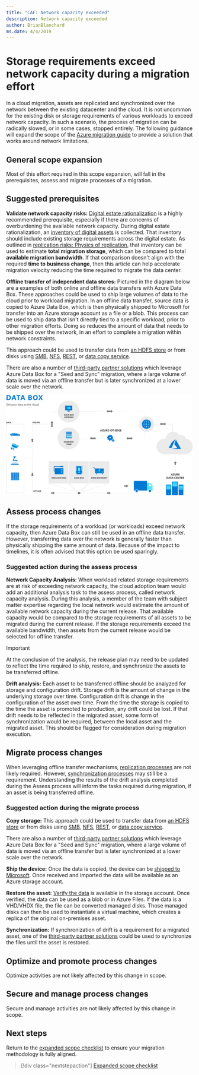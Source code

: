 ```yaml
---
title: "CAF: Network capacity exceeded"
description: Network capacity exceeded
author: BrianBlanchard
ms.date: 4/4/2019
---
```


# Storage requirements exceed network capacity during a migration effort

In a cloud migration, assets are replicated and synchronized over the network between the existing datacenter and the cloud. It is not uncommon for the existing disk or storage requirements of various workloads to exceed network capacity. In such a scenario, the process of migration can be radically slowed, or in some cases, stopped entirely. The following guidance will expand the scope of the [Azure migration guide](../azure-migration-guide/overview.md) to provide a solution that works around network limitations.

## General scope expansion

Most of this effort required in this scope expansion, will fall in the prerequisites, assess and migrate processes of a migration.

## Suggested prerequisites

**Validate network capacity risks:** [Digital estate rationalization](../../digital-estate/rationalize.md) is a highly recommended prerequisite, especially if there are concerns of overburdening the available network capacity. During digital estate rationalization, an [inventory of digital assets](../../digital-estate/inventory.md) is collected. That inventory should include existing storage requirements across the digital estate. As outlined in [replication risks: Physics of replication](../migration-considerations/migrate/replicate?#replication-risks---physics-of-replication), that inventory can be used to estimate **total migration storage**, which can be compared to total **available migration bandwidth**. If that comparison doesn't align with the required **time to business change**, then this article can help accelerate migration velocity reducing the time required to migrate the data center.

**Offline transfer of independent data stores:** Pictured in the diagram below are a examples of both online and offline data transfers with Azure Data Box. These approaches could be used to ship large volumes of data to the cloud prior to workload migration. In an offline data transfer, source data is copied to Azure Data Box, which is then physically shipped to Microsoft for transfer into an Azure storage account as a file or a blob. This process can be used to ship data that isn't directly tied to a specific workload, prior to other migration efforts. Doing so reduces the amount of data that needs to be shipped over the network, in an effort to complete a migration within network constraints.

This approach could be used to transfer data from [an HDFS store](/azure/storage/blobs/data-lake-storage-migrate-on-premises-hdfs-cluster) or from disks using [SMB](/azure/databox/data-box-deploy-copy-data), [NFS](/azure/databox/data-box-deploy-copy-data-via-nfs), [REST](/azure/databox/data-box-deploy-copy-data-via-rest), or [data copy service](/azure/databox/data-box-deploy-copy-data-via-copy-service).

There are also a number of [third-party partner solutions](https://azuremarketplace.microsoft.com/campaigns/databox/azure-data-box) which leverage Azure Data Box for a "Seed and Sync" migration, where a large volume of data is moved via an offline transfer but is later synchronized at a lower scale over the network.

![Offline and online data transfer with Azure Data Box](../../_images/migration/databox.png)

## Assess process changes

If the storage requirements of a workload (or workloads) exceed network capacity, then Azure Data Box can still be used in an offline data transfer. However, transferring data over the network is generally faster than physically shipping the same amount of data. Because of the impact to timelines, it is often advised that this option be used sparingly.

### Suggested action during the assess process

**Network Capacity Analysis:** When workload related storage requirements are at risk of exceeding network capacity, the cloud adoption team would add an additional analysis task to the assess process, called network capacity analysis. During this analysis, a member of the team with subject matter expertise regarding the local network would estimate the amount of available network capacity during the current release. That available capacity would be compared to the storage requirements of all assets to be migrated during the current release. If the storage requirements exceed the available bandwidth, then assets from the current release would be selected for offline transfer.

> [!IMPORTANT]
> At the conclusion of the analysis, the release plan may need to be updated to reflect the time required to ship, restore, and synchronize the assets to be transferred offline.

**Drift analysis:** Each asset to be transferred offline should be analyzed for storage and configuration drift. Storage drift is the amount of change in the underlying storage over time. Configuration drift is change in the configuration of the asset over time. From the time the storage is copied to the time the asset is promoted to production, any drift could be lost. If that drift needs to be reflected in the migrated asset, some form of synchronization would be required, between the local asset and the migrated asset. This should be flagged for consideration during migration execution.

## Migrate process changes

When leveraging offline transfer mechanisms, [replication processes](../migration-considerations/replicate.md) are not likely required. However, [synchronization processes](../migration-considerations/replicate.md) may still be a requirement. Understanding the results of the drift analysis completed during the Assess process will inform the tasks required during migration, if an asset is being transferred offline.

### Suggested action during the migrate process

**Copy storage:** This approach could be used to transfer data from [an HDFS store](/azure/storage/blobs/data-lake-storage-migrate-on-premises-hdfs-cluster) or from disks using [SMB](/azure/databox/data-box-deploy-copy-data), [NFS](/azure/databox/data-box-deploy-copy-data-via-nfs), [REST](/azure/databox/data-box-deploy-copy-data-via-rest), or [data copy service](/azure/databox/data-box-deploy-copy-data-via-copy-service).

There are also a number of [third-party partner solutions](https://azuremarketplace.microsoft.com/campaigns/databox/azure-data-box) which leverage Azure Data Box for a "Seed and Sync" migration, where a large volume of data is moved via an offline transfer but is later synchronized at a lower scale over the network.

**Ship the device:** Once the data is copied, the device can be [shipped to Microsoft](/azure/databox/data-box-deploy-picked-up). Once received and imported the data will be available as an Azure storage account.

**Restore the asset:** [Verify the data](/azure/databox/data-box-deploy-picked-up#verify-data-upload-to-azure) is available in the storage account. Once verified, the data can be used as a blob or in Azure Files. If the data is a VHD/VHDX file, the file can be converted managed disks. Those managed disks can then be used to instantiate a virtual machine, which creates a replica of the original on-premises asset.

**Synchronization:** If synchronization of drift is a requirement for a migrated asset, one of the [third-party partner solutions](https://azuremarketplace.microsoft.com/campaigns/databox/azure-data-box) could be used to synchronize the files until the asset is restored.

## Optimize and promote process changes

Optimize activities are not likely affected by this change in scope.

## Secure and manage process changes

Secure and manage activities are not likely affected by this change in scope.

## Next steps

Return to the [expanded scope checklist](./index.md) to ensure your migration methodology is fully aligned.

> [!div class="nextstepaction"]
> [Expanded scope checklist](./index.md)